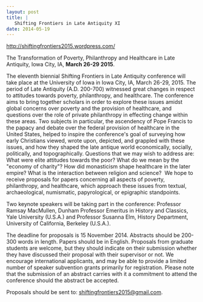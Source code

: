 ```yaml
---
layout: post
title: |
   Shifting Frontiers in Late Antiquity XI
date: 2014-05-19
---
```


<http://shiftingfrontiers2015.wordpress.com/>

The
Transformation of Poverty, Philanthropy and Healthcare in Late
Antiquity, Iowa City, IA, **March 26-29 2015**.

The eleventh
biennial Shifting Frontiers in Late Antiquity conference will take place
at the University of Iowa in Iowa City, IA, March 26-29, 2015. The
period of Late Antiquity (A.D. 200-700) witnessed great changes in
respect to attitudes towards poverty, philanthropy, and healthcare. The
conference aims to bring together scholars in order to explore these
issues amidst global concerns over poverty and the provision of
healthcare, and questions over the role of private philanthropy in
effecting change within these areas. Two subjects in particular, the
ascendency of Pope Francis to the papacy and debate over the federal
provision of healthcare in the United States, helped to inspire the
conference's goal of surveying how early Christians viewed, wrote upon,
depicted, and grappled with these issues, and how they shaped the late
antique world economically, socially, politically, and topographically.
Questions that we may wish to address are: What were elite attitudes
towards the poor? What do we mean by the "economy of charity"? How did
monasticism shape healthcare in the later empire? What is the
interaction between religion and science?  We hope to receive proposals
for papers concerning all aspects of poverty, philanthropy, and
healthcare, which approach these issues from textual, archaeological,
numismatic, papyrological, or epigraphic standpoints.

Two
keynote speakers will be taking part in the conference: Professor Ramsay
MacMullen, Dunham Professor Emeritus in History and Classics, Yale
University (U.S.A.) and Professor Susanna Elm, History Department,
University of California, Berkeley (U.S.A.).

The deadline for
proposals is 15 November 2014. Abstracts should be 200-300 words in
length. Papers should be in English. Proposals from graduate students
are welcome, but they should indicate on their submission whether they
have discussed their proposal with their supervisor or not. We encourage
international applicants, and may be able to provide a limited number of
speaker subvention grants primarily for registration. Please note that
the submission of an abstract carries with it a commitment to attend the
conference should the abstract be accepted.

Proposals should
be sent to: <shiftingfrontiers2015@gmail.com>.
